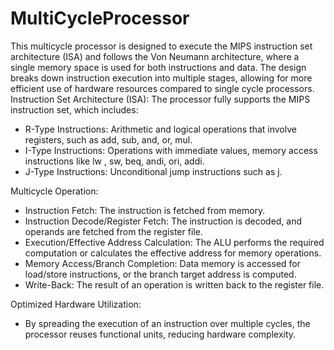 # MultiCycleProcessor
This multicycle processor is designed to execute the MIPS instruction set architecture (ISA) and follows the Von Neumann architecture, where a single memory space is used for both instructions and data. The design breaks down instruction execution into multiple stages, allowing for more efficient use of hardware resources compared to single cycle processors.
Instruction Set Architecture (ISA): The processor fully supports the MIPS instruction set, which includes:
- R-Type Instructions: Arithmetic and logical operations that involve registers, such as add, sub, and, or, mul.
- I-Type Instructions: Operations with immediate values, memory access instructions like lw , sw, beq, andi, ori, addi.
- J-Type Instructions: Unconditional jump instructions such as j.

Multicycle Operation:
- Instruction Fetch: The instruction is fetched from memory.
- Instruction Decode/Register Fetch: The instruction is decoded, and operands are fetched from the register file.
- Execution/Effective Address Calculation: The ALU performs the required computation or calculates the effective address for memory operations.
- Memory Access/Branch Completion: Data memory is accessed for load/store instructions, or the branch target address is computed.
- Write-Back: The result of an operation is written back to the register file.

Optimized Hardware Utilization:
- By spreading the execution of an instruction over multiple cycles, the processor reuses functional units, reducing hardware complexity.
